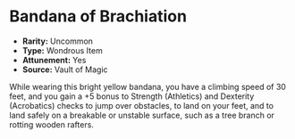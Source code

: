 # Bandana of Brachiation

- **Rarity:** Uncommon
- **Type:** Wondrous Item
- **Attunement:** Yes
- **Source:** Vault of Magic

While wearing this bright yellow bandana, you have a climbing speed of 30 feet, and you gain a +5 bonus to Strength (Athletics) and Dexterity (Acrobatics) checks to jump over obstacles, to land on your feet, and to land safely on a breakable or unstable surface, such as a tree branch or rotting wooden rafters.
